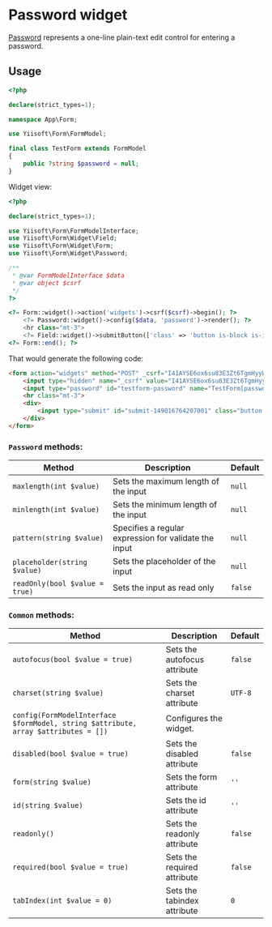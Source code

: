 # Password widget

[Password](https://www.w3.org/TR/2012/WD-html-markup-20120329/input.password.html#input.password) represents a one-line plain-text edit control for entering a password.

## Usage

```php
<?php

declare(strict_types=1);

namespace App\Form;

use Yiisoft\Form\FormModel;

final class TestForm extends FormModel
{
    public ?string $password = null;
}
```

Widget view:

```php
<?php

declare(strict_types=1);

use Yiisoft\Form\FormModelInterface;
use Yiisoft\Form\Widget\Field;
use Yiisoft\Form\Widget\Form;
use Yiisoft\Form\Widget\Password;

/**
 * @var FormModelInterface $data
 * @var object $csrf
 */
?>

<?= Form::widget()->action('widgets')->csrf($csrf)->begin(); ?>
    <?= Password::widget()->config($data, 'password')->render(); ?>
    <hr class="mt-3">
    <?= Field::widget()->submitButton(['class' => 'button is-block is-info is-fullwidth', 'value' => 'Save']); ?>
<?= Form::end(); ?>
```

That would generate the following code:

```html
<form action="widgets" method="POST" _csrf="I41AYSE6ox6su83E3Zt6TgmHyyWTbTuj177G5b40esdT4ixXEmn1SOrUnrLt_hgcevWITtsyV_Wd9Key-lkxrQ==">
    <input type="hidden" name="_csrf" value="I41AYSE6ox6su83E3Zt6TgmHyyWTbTuj177G5b40esdT4ixXEmn1SOrUnrLt_hgcevWITtsyV_Wd9Key-lkxrQ==">
    <input type="password" id="testform-password" name="TestForm[password]">
    <hr class="mt-3">
    <div>
        <input type="submit" id="submit-149016764207001" class="button is-block is-info is-fullwidth" name="submit-149016764207001" value="Save">
    </div>
</form>
```

### `Password` methods:

Method | Description | Default
-------|-------------|---------
`maxlength(int $value)` | Sets the maximum length of the input | `null`
`minlength(int $value)` | Sets the minimum length of the input | `null`
`pattern(string $value)` | Specifies a regular expression for validate the input | `null`
`placeholder(string $value)` | Sets the placeholder of the input | `null`
`readOnly(bool $value = true)` | Sets the input as read only | `false`

### `Common` methods:

Method | Description | Default
-------|-------------|---------
`autofocus(bool $value = true)` | Sets the autofocus attribute | `false`
`charset(string $value)` | Sets the charset attribute | `UTF-8`
`config(FormModelInterface $formModel, string $attribute, array $attributes = [])` | Configures the widget. |
`disabled(bool $value = true)` | Sets the disabled attribute | `false`
`form(string $value)` | Sets the form attribute | `''`
`id(string $value)` | Sets the id attribute | `''`
`readonly()` | Sets the readonly attribute | `false`
`required(bool $value = true)` | Sets the required attribute | `false`
`tabIndex(int $value = 0)` | Sets the tabindex attribute | `0`
